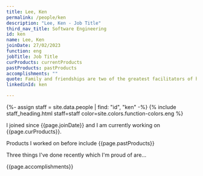 ```yaml
---
title: Lee, Ken
permalink: /people/ken
description: "Lee, Ken - Job Title"
third_nav_title: Software Engineering
id: ken
name: Lee, Ken
joinDate: 27/02/2023
function: eng
jobTitle: Job Title
curProducts: currentProducts
pastProducts: pastProducts
accomplishments: ""
quote: Family and friendships are two of the greatest facilitators of happiness.
linkedinId: ken

---
```


{%- assign staff = site.data.people | find: "id", "ken" -%}
{% include staff_heading.html staff=staff color=site.colors.function-colors.eng %}

<p>I joined since {{page.joinDate}} and I am currently working on {{page.curProducts}}.</p>

<p>Products I worked on before include {{page.pastProducts}}</p>

<p>Three things I've done recently which I'm proud of are...</p>
{{page.accomplishments}}
